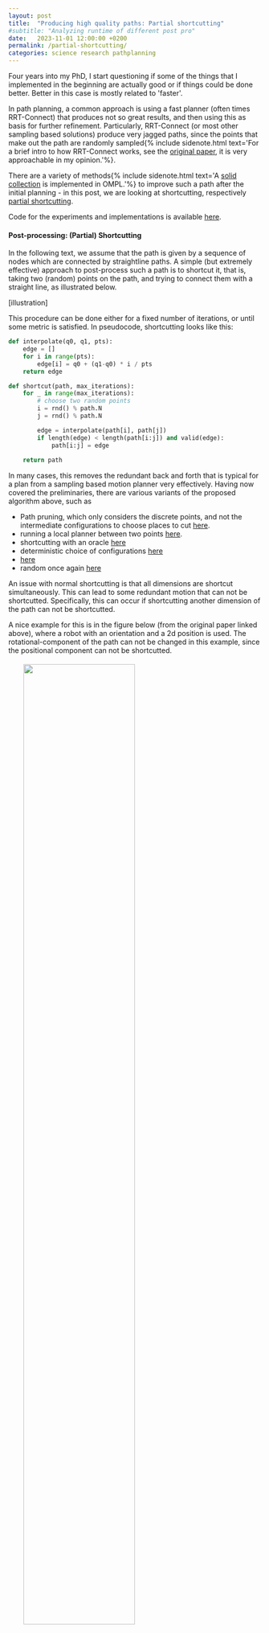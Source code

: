 ```yaml
---
layout: post
title:  "Producing high quality paths: Partial shortcutting"
#subtitle: "Analyzing runtime of different post pro"
date:   2023-11-01 12:00:00 +0200
permalink: /partial-shortcutting/
categories: science research pathplanning
---
```


<p class="preface">
    Four years into my PhD, I start questioning if some of the things that I implemented in the beginning are actually good or if things could be done better.
    Better in this case is mostly related to 'faster'.
</p>

In path planning, a common approach is using a fast planner (often times RRT-Connect) that produces not so great results, and then using this as basis for further refinement.
Particularly, RRT-Connect (or most other sampling based solutions) produce very jagged paths, since the points that make out the path are randomly sampled{% include sidenote.html text='For a brief intro to how RRT-Connect works, see the [original paper](https://www.cs.cmu.edu/afs/cs/academic/class/15494-s12/readings/kuffner_icra2000.pdf), it is very approachable in my opinion.'%}.

There are a variety of methods{% include sidenote.html text='A [solid collection](https://ompl.kavrakilab.org/classompl_1_1geometric_1_1PathSimplifier.html) is implemented in OMPL.'%} to improve such a path after the initial planning - in this post, we are looking at shortcutting, respectively [partial shortcutting](https://journals.sagepub.com/doi/pdf/10.1177/0278364907079280?casa_token=myXrF9aYFUoAAAAA:_tqBBzr2VCL0X2n5vv8A7Bmxu6oNGsrMcjowsoeXPIid3xNjqlOlgJExtO1kkJi7i1YQZZj--RnE).

Code for the experiments and implementations is available [here](...).

#### Post-processing: (Partial) Shortcutting
In the following text, we assume that the path is given by a sequence of nodes which are connected by straightline paths.
A simple (but extremely effective) approach to post-process such a path is to shortcut it, that is, taking two (random) points on the path, and trying to connect them with a straight line, as illustrated below.

[illustration]

This procedure can be done either for a fixed number of iterations, or until some metric is satisfied.
In pseudocode, shortcutting looks like this:

```python
def interpolate(q0, q1, pts):
    edge = []
    for i in range(pts):
        edge[i] = q0 + (q1-q0) * i / pts
    return edge

def shortcut(path, max_iterations):
    for _ in range(max_iterations):
        # choose two random points
        i = rnd() % path.N
        j = rnd() % path.N

        edge = interpolate(path[i], path[j])
        if length(edge) < length(path[i:j]) and valid(edge):
            path[i:j] = edge
        
    return path
```

In many cases, this removes the redundant back and forth that is typical for a plan from a sampling based motion planner very effectively.
Having now covered the preliminaries, there are various variants of the proposed algorithm above, such as
- Path pruning, which only considers the discrete points, and not the intermediate configurations to choose places to cut [here](https://ieeexplore.ieee.org/abstract/document/678449).
- running a local planner between two points [here](https://ieeexplore.ieee.org/document/770365).
- shortcutting with an oracle [here](https://ieeexplore.ieee.org/stamp/stamp.jsp?tp=&arnumber=782972)
- deterministic choice of configurations [here](https://mediatum.ub.tum.de/doc/1290791/745347.pdf)
- [here](https://ai.stanford.edu/~mitul/thesis_saha.pdf)
- random once again [here](https://www.di.ens.fr/jean-paul.laumond/promotion/chap5.pdf)

An issue with normal shortcutting is that all dimensions are shortcut simultaneously.
This can lead to some redundant motion that can not be shortcutted.
Specifically, this can occur if shortcutting another dimension of the path can not be shortcutted.

A nice example for this is in the figure below (from the original paper linked above), where a robot with an orientation and a 2d position is used.
The rotational-component of the path can not be changed in this example, since the positional component can not be shortcutted.

<div style="width: 90%;margin:auto">
    <img src="{{ site.url }}/assets/shortcutting/partial_shortcut.png" style="width:70%; padding: 5px">
</div>

A solution to this problem is shortcutting each dimension separately as seen above on the rightmost illustration, where only the rotational-dimension is shortcut, but the other two dimensions follow the same path from the original solution.

```python
def interpolate_subset(q0, q1, index):
    return []

def shortcut(path, max_iterations):
    for _ in range(max_iterations):
        # choose two random points
        i = rnd() % path.N
        j = rnd() % path.N
        dim = rnd() % path[0].N

        edge = interpolate_subset(path[i], path[j], dim)
        if length(edge) < length(path[i:j]) and valid(edge):
            path[i:j] = edge
        
    return path
```

However, while this usually leads to a shorter final path, this approach might take many more iterations for the same shortcut in case a shortcut is actually feasible for all dimensions at the same time.
For this reason{% include sidenote.html text='And possibly some misunderstanding/misremembering of the actually proposed method'%}, at the beginning of my PhD, I implemented a method that randomly samples a set of indices from the dimensions to shortcut, and then shortcuts those indices:

```python
def interpolate_subset(q0, q1, index):
    return []

def shortcut(path, max_iterations):
    for _ in range(max_iterations):
        # choose two random points
        i = rnd() % path.N
        j = rnd() % path.N

        num_indices = rnd() % path[0].N
        indices = []

        edge = interpolate_subset(path[i], path[j], indices)
        if length(edge) < length(path[i:j]) and valid(edge):
            path[i:j] = edge
        
    return path
```

I recently stumbled upon the original paper again, and wanted to double check how my implementatoin performs against the one that is originally proposed in the paper.
I am mostly interested in convergence of the method, repsectively computation speed.

#### Experiments
The methods that we will be looking at are:
- pruning
- shortcutting
- partial shortcutting (single dimensions)
- partial shortcutting (random subset of dimensions)

I run all the methods on a few different scenarios, and report the results below.
For each of the scenarios, I will run RRT-Connect to produce an initial path, and then run the methods above to shortcut the path.

The scenarios we are looking at are i) a simple 2d scenario with obstacles, ii) a robotic manipulator on a table with a bunch of objects lying around and iii) a mobile manipulator in a building construction scenario{% include sidenote.html text='Obviously, this is not a perfect test of the methods, but my intuition tells me that this should paint a sufficient picture.'%}:

[images]

As example, for the 2d-setting, the initial path, and the shortcutted paths look like this:

[images]

Below, I plot the path length against the number of iterations, and against the compute time.

[plots]

Above, we can see that ...

#### Results
..

#### Outlook
Clearly, there are a number of design choices in all the implementations above - the choices range from what to sample, what distributions to sample from, which order to sample things in and so on.
It is questionable if those design choices represent some sort of optimum.

There are some obvious things:
- only colliison check what is necessary.
- find the optimal distribution to sample indices from
